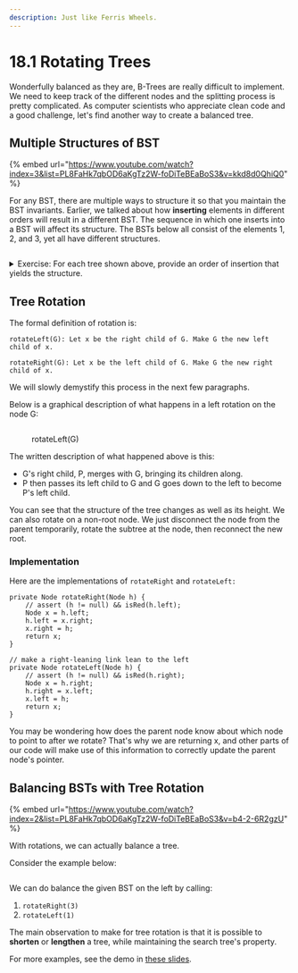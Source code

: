 ```yaml
---
description: Just like Ferris Wheels.
---
```


# 18.1 Rotating Trees

Wonderfully balanced as they are, B-Trees are really difficult to implement. We need to keep track of the different nodes and the splitting process is pretty complicated. As computer scientists who appreciate clean code and a good challenge, let's find another way to create a balanced tree.

## Multiple Structures of BST

{% embed url="https://www.youtube.com/watch?index=3&list=PL8FaHk7qbOD6aKgTz2W-foDiTeBEaBoS3&v=kkd8d0QhiQ0" %}

For any BST, there are multiple ways to structure it so that you maintain the BST invariants. Earlier, we talked about how **inserting** elements in different orders will result in a different BST. The sequence in which one inserts into a BST will affect its structure. The BSTs below all consist of the elements 1, 2, and 3, yet all have different structures.&#x20;

<figure><img src="../.gitbook/assets/Screen Shot 2023-02-27 at 7.32.00 PM.png" alt=""><figcaption></figcaption></figure>

<details>

<summary>Exercise:  For each tree shown above, provide an order of insertion that yields the structure.</summary>

1. insert(1), insert(2), insert(3)
2. insert(1), insert(3), insert(2)
3. insert(2), insert(1), insert(3) or insert(2), insert(3), insert(1)
4. insert(3), insert(1), insert(2)
5. insert(3), insert(2), insert(1)

</details>

## Tree Rotation

The formal definition of rotation is:

```
rotateLeft(G): Let x be the right child of G. Make G the new left child of x.
```

```
rotateRight(G): Let x be the left child of G. Make G the new right child of x.
```

We will slowly demystify this process in the next few paragraphs.

Below is a graphical description of what happens in a left rotation on the node G:

<figure><img src="../.gitbook/assets/Screen Shot 2023-02-27 at 7.38.06 PM.png" alt=""><figcaption><p>rotateLeft(G)</p></figcaption></figure>

The written description of what happened above is this:

* G's right child, P, merges with G, bringing its children along.
* P then passes its left child to G and G goes down to the left to become P's left child.

You can see that the structure of the tree changes as well as its height. We can also rotate on a non-root node. We just disconnect the node from the parent temporarily, rotate the subtree at the node, then reconnect the new root.

### Implementation

Here are the implementations of `rotateRight` and `rotateLeft:`

```
private Node rotateRight(Node h) {
    // assert (h != null) && isRed(h.left);
    Node x = h.left;
    h.left = x.right;
    x.right = h;
    return x;
}

// make a right-leaning link lean to the left
private Node rotateLeft(Node h) {
    // assert (h != null) && isRed(h.right);
    Node x = h.right;
    h.right = x.left;
    x.left = h;
    return x;
}
```

You may be wondering how does the parent node know about which node to point to after we rotate? That's why we are returning x, and other parts of our code will make use of this information to correctly update the parent node's pointer.

## Balancing BSTs with Tree Rotation

{% embed url="https://www.youtube.com/watch?index=2&list=PL8FaHk7qbOD6aKgTz2W-foDiTeBEaBoS3&v=b4-2-6R2gzU" %}

With rotations, we can actually balance a tree.&#x20;

Consider the example below:

<figure><img src="../.gitbook/assets/image (90).png" alt=""><figcaption></figcaption></figure>

We can do balance the given BST on the left by calling:

1. `rotateRight(3)`
2. `rotateLeft(1)`

The main observation to make for tree rotation is that it is possible to **shorten** or **lengthen** a tree, while maintaining the search tree's property.

For more examples, see the demo in [these slides](https://docs.google.com/presentation/d/1pfkQENfIBwiThGGFVO5xvlVp7XAUONI2BwBqYxib0A4/edit#slide=id.g465b5392c\_00).
